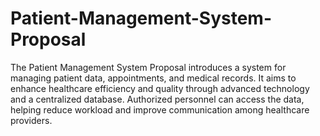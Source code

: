 # Patient-Management-System-Proposal
The Patient Management System Proposal introduces a system for managing patient data, appointments, and medical records. It aims to enhance healthcare efficiency and quality through advanced technology and a centralized database. Authorized personnel can access the data, helping reduce workload and improve communication among healthcare providers.
